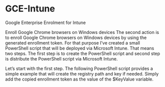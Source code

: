 # GCE-Intune
Google Enterprise Enrolment for Intune

Enroll Google Chrome browsers on Windows devices
The second action is to enroll Google Chrome browsers on Windows devices by using the generated enrollment token. For that purpose I’ve created a small PowerShell script that will be deployed via Microsoft Intune. That means two steps. The first step is to create the PowerShell script and second step is distribute the PowerShell script via Microsoft Intune.

Let’s start with the first step. The following PowerShell script provides a simple example that will create the registry path and key if needed. Simply add the copied enrollment token as the value of the $KeyValue variable.
